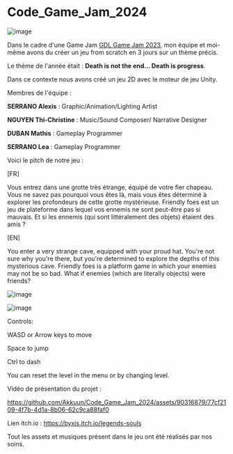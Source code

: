 # Code_Game_Jam_2024
![image](https://github.com/Akkuun/Code_Game_Jam_2024/assets/90316879/2a97fadd-601f-4967-b7dc-c499a876a61a)

Dans le cadre d'une Game Jam [GDL Game Jam 2023](https://itch.io/jam/gdl-august-2022-jam), mon équipe et moi-même avons du créer un jeu from scratch en 3 jours sur un thème précis.

Le thème de l'année était : **Death is not the end... Death is progress**.

Dans ce contexte nous avons créé un jeu 2D avec le moteur de jeu Unity.


Membres de l'équipe :

**SERRANO Alexis** : Graphic/Animation/Lighting Artist

**NGUYEN Thi-Christine** :  Music/Sound Composer/ Narrative Designer

**DUBAN Mathis** : Gameplay Programmer

**SERRANO Lea** : Gameplay Programmer



Voici le pitch de notre jeu : 

[FR]

Vous entrez dans une grotte très étrange, équipé de votre fier chapeau. Vous ne savez pas pourquoi vous êtes là, mais vous êtes déterminé à explorer les profondeurs de cette grotte mystérieuse. Friendly foes est un jeu de plateforme dans lequel vos ennemis ne sont peut-être pas si mauvais. Et si les ennemis (qui sont littéralement des objets) étaient des amis ?

[EN]

You enter a very strange cave, equipped with your proud hat. You're not sure why you're there, but you're determined to explore the depths of this mysterious cave. Friendly foes is a platform game in which your enemies may not be so bad. What if enemies (which are literally objects) were friends? 

![image](https://github.com/Akkuun/Code_Game_Jam_Ete_2022/assets/90316879/04c645e8-781c-4155-ade1-089facc718bc)


![image](https://github.com/Akkuun/Code_Game_Jam_Ete_2022/assets/90316879/80787d0c-c989-4a0f-aa2d-8f7faceb145e)


Controls: 

WASD or Arrow keys to move 

Space to jump 

Ctrl to dash 

You can reset the level in the menu or by changing level.



Vidéo de présentation du projet : 

https://github.com/Akkuun/Code_Game_Jam_2024/assets/90316879/77cf2109-4f7b-4d1a-8b06-62c9ca88faf0

Lien itch.io : https://byxis.itch.io/legends-souls

Tout les assets et musiques présent dans le jeu ont été réalisés par nos soins.






